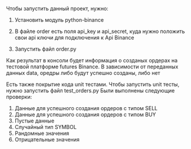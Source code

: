 Чтобы запустить данный проект, нужно:

1. Установить модуль python-binance

2. В файле order есть поля api_key и api_secret, куда нужно положить свои api ключи для подключения к Api Binance 

3. Запустить файл order.py

Как результат в консоли будет информация о созданых ордерах на тестовой платформе futures Binance. В зависимости от переданных данных data, оредры либо будут успешно созданы, либо нет


Есть также покрытие кода unit тестами. Чтобы запустить unit тесты, нужно запустить файл test_orders.py 
Были выполнены следующие проверки:
1. Данные для успешного создания ордеров с типом SELL
2. Данные для успешного создания ордеров с типом BUY
3. Пустые данные
4. Случайный тип SYMBOL
5. Рандомные значения
6. Отрицательные значения



